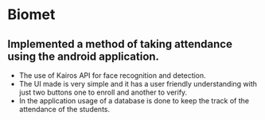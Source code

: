 # Biomet
## Implemented a method of taking attendance using the android application.
 - The use of Kairos API for face recognition and detection.
 - The UI made is very simple and it has a user friendly understanding with just two buttons one to enroll and another to verify.
 - In the application usage of a database is done to keep the track of the attendance of the students.

